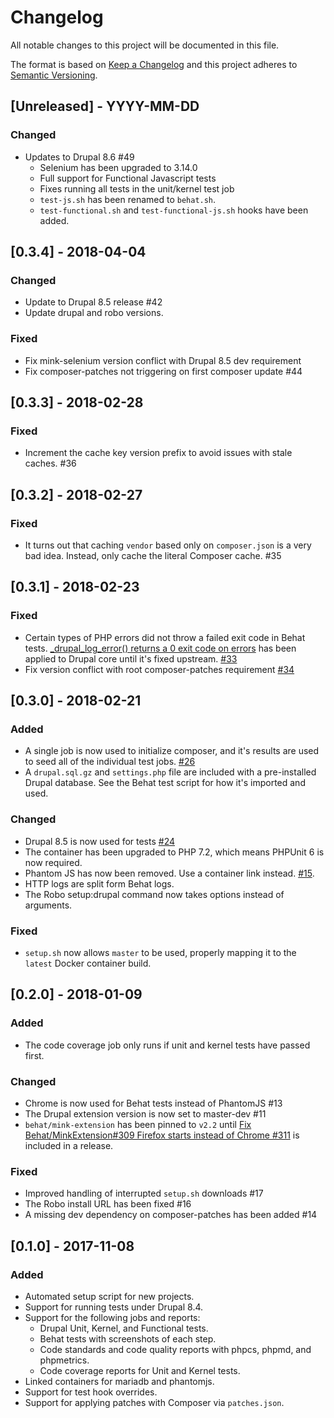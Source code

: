 # Changelog
All notable changes to this project will be documented in this file.

The format is based on [Keep a Changelog](http://keepachangelog.com/en/1.0.0/)
and this project adheres to [Semantic Versioning](http://semver.org/spec/v2.0.0.html).

## [Unreleased] - YYYY-MM-DD

### Changed

* Updates to Drupal 8.6 #49
  * Selenium has been upgraded to 3.14.0
  * Full support for Functional Javascript tests
  * Fixes running all tests in the unit/kernel test job
  * `test-js.sh` has been renamed to `behat.sh`.
  * `test-functional.sh` and `test-functional-js.sh` hooks have been added.

## [0.3.4] - 2018-04-04

### Changed

* Update to Drupal 8.5 release #42
* Update drupal and robo versions.

### Fixed

* Fix mink-selenium version conflict with Drupal 8.5 dev requirement
* Fix composer-patches not triggering on first composer update #44

## [0.3.3] - 2018-02-28

### Fixed

* Increment the cache key version prefix to avoid issues with stale caches. #36

## [0.3.2] - 2018-02-27

### Fixed

* It turns out that caching `vendor` based only on `composer.json` is a very
  bad idea. Instead, only cache the literal Composer cache. #35

## [0.3.1] - 2018-02-23

### Fixed

* Certain types of PHP errors did not throw a failed exit code in Behat tests.
  [_drupal_log_error() returns a 0 exit code on errors](https://www.drupal.org/project/drupal/issues/2927012)
  has been applied to Drupal core until it's fixed upstream. [#33](https://github.com/deviantintegral/drupal_tests/pull/33)
* Fix version conflict with root composer-patches requirement [#34](https://github.com/deviantintegral/drupal_tests/pull/34)

## [0.3.0] - 2018-02-21

### Added

* A single job is now used to initialize composer, and it's results are used to
  seed all of the individual test jobs.
  [#26](https://github.com/deviantintegral/drupal_tests/pull/26/files)
* A `drupal.sql.gz` and `settings.php` file are included with a pre-installed
  Drupal database. See the Behat test script for how it's imported and used.

### Changed

* Drupal 8.5 is now used for tests [#24](https://github.com/deviantintegral/drupal_tests/pull/24)
* The container has been upgraded to PHP 7.2, which means PHPUnit 6 is now
  required.
* Phantom JS has now been removed. Use a container link instead. [#15](https://github.com/deviantintegral/drupal_tests/issues/15).
* HTTP logs are split form Behat logs.
* The Robo setup:drupal command now takes options instead of arguments.

### Fixed

* `setup.sh` now allows `master` to be used, properly mapping it to the
  `latest` Docker container build.

## [0.2.0] - 2018-01-09

### Added

* The code coverage job only runs if unit and kernel tests have passed first.

### Changed

* Chrome is now used for Behat tests instead of PhantomJS #13
* The Drupal extension version is now set to master-dev #11
* `behat/mink-extension` has been pinned to `v2.2` until
  [Fix Behat/MinkExtension#309 Firefox starts instead of Chrome #311](https://github.com/Behat/MinkExtension/pull/311)
  is included in a release.

### Fixed

* Improved handling of interrupted `setup.sh` downloads #17
* The Robo install URL has been fixed #16
* A missing dev dependency on composer-patches has been added #14

## [0.1.0] - 2017-11-08

### Added

* Automated setup script for new projects.
* Support for running tests under Drupal 8.4.
* Support for the following jobs and reports:
  * Drupal Unit, Kernel, and Functional tests.
  * Behat tests with screenshots of each step.
  * Code standards and code quality reports with phpcs, phpmd, and phpmetrics.
  * Code coverage reports for Unit and Kernel tests.
* Linked containers for mariadb and phantomjs.
* Support for test hook overrides.
* Support for applying patches with Composer via `patches.json`.

